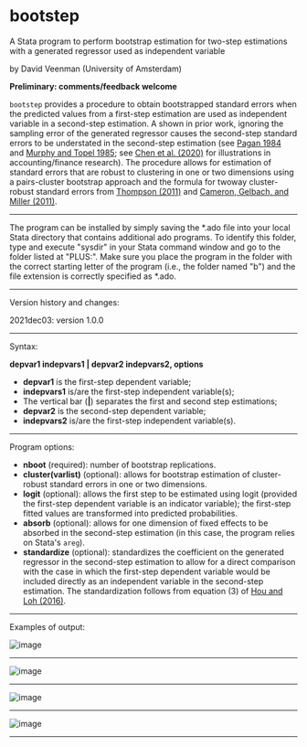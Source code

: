 # bootstep

A Stata program to perform bootstrap estimation for two-step estimations with a generated regressor used as independent variable

by David Veenman (University of Amsterdam)

**Preliminary: comments/feedback welcome**

`bootstep` provides a procedure to obtain bootstrapped standard errors when the predicted values from a first-step estimation are used as independent variable in a second-step estimation. A shown in prior work, ignoring the sampling error of the generated regressor causes the second-step standard errors to be understated in the second-step estimation (see [Pagan 1984](https://doi.org/10.2307/2648877) and [Murphy and Topel 1985](https://doi.org/10.1198/073500102753410417); see [Chen et al. (2020)](https://papers.ssrn.com/sol3/papers.cfm?abstract_id=3724730) for illustrations in accounting/finance research). The procedure allows for estimation of standard errors that are robust to clustering in one or two dimensions using a pairs-cluster bootstrap approach and the formula for twoway cluster-robust standard errors from [Thompson (2011)](https://doi.org/10.1016/j.jfineco.2010.08.016) and [Cameron, Gelbach, and Miller (2011)](https://doi.org/10.1198/jbes.2010.07136). 

---

The program can be installed by simply saving the \*.ado file into your local Stata directory that contains additional ado programs. To identify this folder, type and execute "sysdir" in your Stata command window and go to the folder listed at "PLUS:". Make sure you place the program in the folder with the correct starting letter of the program (i.e., the folder named "b") and the file extension is correctly specified as \*.ado.

---

Version history and changes:

  2021dec03: version 1.0.0

---

Syntax:

**depvar1 indepvars1 | depvar2 indepvars2, options**

 - **depvar1** is the first-step dependent variable;
 - **indepvars1** is/are the first-step independent variable(s);
 - The vertical bar (**|**) separates the first and second step estimations;
 - **depvar2** is the second-step dependent variable;
 - **indepvars2** is/are the first-step independent variable(s).

---

Program options:

- **nboot** (required): number of bootstrap replications.  
- **cluster(varlist)** (optional): allows for bootstrap estimation of cluster-robust standard errors in one or two dimensions. 
- **logit** (optional): allows the first step to be estimated using logit (provided the first-step dependent variable is an indicator variable); the first-step fitted values are transformed into predicted probabilities.
- **absorb** (optional): allows for one dimension of fixed effects to be absorbed in the second-step estimation (in this case, the program relies on Stata's `areg`).
- **standardize** (optional): standardizes the coefficient on the generated regressor in the second-step estimation to allow for a direct comparison with the case in which the first-step dependent variable would be included directly as an independent variable in the second-step estimation. The standardization follows from equation (3) of [Hou and Loh (2016)](https://doi.org/10.1016/j.jfineco.2016.02.013).

---

Examples of output:

![image](https://user-images.githubusercontent.com/65561067/144615692-cc454959-ae79-4a40-9e5e-138c33a36eb0.png)

---

![image](https://user-images.githubusercontent.com/65561067/144615769-c49d1f8c-8fc7-44df-8ace-6f17c126e318.png)

---

![image](https://user-images.githubusercontent.com/65561067/144615851-fcaf8989-d714-4aef-b029-8d92c76ec601.png)

---

![image](https://user-images.githubusercontent.com/65561067/144615923-be200983-2d93-4ebe-a95f-fb962da48d7a.png)

---
